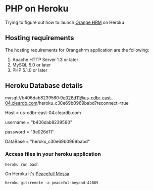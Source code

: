  # PHP on Heroku

Trying to figure out how to launch [Orange HRM](https://sourceforge.net/projects/orangehrm/) on Heroku

## Hosting requirements

The hosting requirements for Orangehrm application are the following:

1. Apache HTTP Server 1.3 or later
2. MySQL 5.0 or later
3. PHP 5.1.0 or later

## Heroku Database details

mysql://b406dab8239560:9e026d11@us-cdbr-east-04.cleardb.com/heroku_c30e69b0969babd?reconnect=true

Host = us-cdbr-east-04.cleardb.com

username = "b406dab8239560"

password = "9e026d11"

DataBase = "heroku_c30e69b0969babd"

### Access files in your heroku application

    heroku run bash

On Heroku it's [Peacefull Messa](https://peaceful-mesa-82500.herokuapp.com/)

    heroku git:remote -a peaceful-beyond-42889

